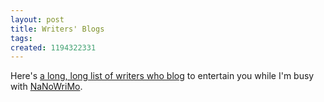 ```yaml
---
layout: post
title: Writers' Blogs
tags: 
created: 1194322331
---
```

Here's [a long, long list of writers who blog](http://www.sfsignal.com/archives/002815.html) to entertain you while I'm busy with [NaNoWriMo](http://www.nanowrimo.org/).
